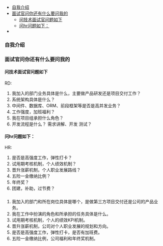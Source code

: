 
- [自我介绍](#%e8%87%aa%e6%88%91%e4%bb%8b%e7%bb%8d)
- [面试官问你还有什么要问我的](#%e9%9d%a2%e8%af%95%e5%ae%98%e9%97%ae%e4%bd%a0%e8%bf%98%e6%9c%89%e4%bb%80%e4%b9%88%e8%a6%81%e9%97%ae%e6%88%91%e7%9a%84)
  - [问技术面试官问题如下](#%e9%97%ae%e6%8a%80%e6%9c%af%e9%9d%a2%e8%af%95%e5%ae%98%e9%97%ae%e9%a2%98%e5%a6%82%e4%b8%8b)
  - [问hr问题如下：](#%e9%97%aehr%e9%97%ae%e9%a2%98%e5%a6%82%e4%b8%8b)
- [](#)


### 自我介绍






### 面试官问你还有什么要问我的

#### 问技术面试官问题如下
RD:
1. 我加入的部门业务具体是什么，主要做产品研发还是项目交付工作？
2. 系统架构具体是什么？
3. 中间件、数据库、ORM、前段框架等是否是高并发业务？
4. 工作强度，加班福利？
5. 我在项目组承担什么角色？
6. 开发流程是什么？ 需求讲解、开发 测试？

#### 问hr问题如下：
HR: 
1. 是否是高强度工作，弹性打卡？
2. 试用期考核机制，个人绩效机制？
3. 晋升涨薪机制，个人职业发展路线？
4. 五险一金缴纳比例？
5. 年终奖？
6. 团建，补助，过节费？

### 
1. 我加入的部门和所在岗位具体是哪个，是做第三方项目交付还是公司的产品业务。
2. 我在工作中扮演的角色和所承担的任务具体是什么。
3. 试用期考核机制，个人的绩效KPI机制。
4. 晋升涨薪机制，公司对个人职业发展的规划和方向。
5. 是否是高强度工作，弹性打卡，是否有加班费。
6. 五险一金缴纳比例，公司福利和年终奖机制。